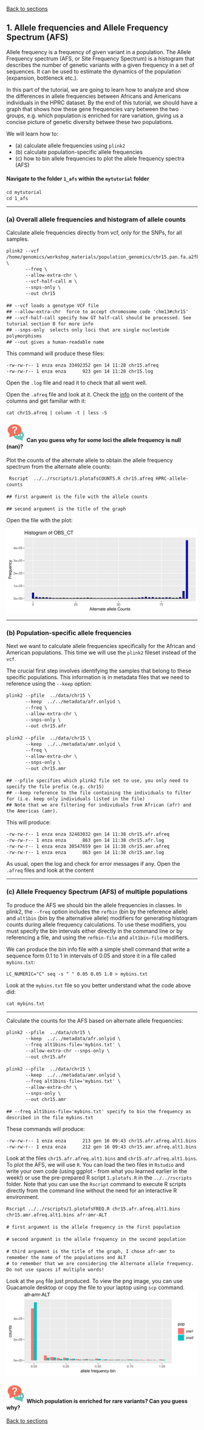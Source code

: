 [Back to sections](../index.html#tutorial-sections)

## 1. Allele frequencies and Allele Frequency Spectrum (AFS) 
Allele frequency is a frequency of given variant in a population. The Allele Frequency spectrum (AFS, or Site Frequency Spectrum) is a histogram that describes the number of genetic variants with a given frequency in a set of sequences. It can be used to estimate the dynamics of the population (expansion, bottleneck etc.).

In this part of the tutorial, we are going to learn how to analyze and show the differences in allele frequencies between Africans and Americans individuals in the HPRC dataset. By the end of this tutorial, we should have a graph that shows how these gene frequencies vary between the two groups, e.g. which population is enriched for rare variation, giving us a concise picture of genetic diversity betwee these two populations.

We will learn how to: 
- (a) calculate allele frequencies using `plink2` 
- (b) calculate population-specific allele frequencies
- (c) how to bin allele frequencies to plot the allele frequency spectra (AFS)


#### Navigate to the folder `1_afs` within the `mytutorial` folder 

```shell
cd mytutorial
cd 1_afs
```

***
### (a) Overall allele frequencies and histogram of allele counts 
Calculate allele frequencies directly from vcf, only for the SNPs, for all samples.

``` shell
plink2 --vcf /home/genomics/workshop_materials/population_genomics/chr15.pan.fa.a2fb268.4030258.6a1ecc2.smooth.reliable.vcf.gz \
       --freq \
       --allow-extra-chr \
       --vcf-half-call m \
       --snps-only \
       --out chr15

## --vcf loads a genotype VCF file
## --allow-extra-chr  force to accept chromosome code 'chm13#chr15'
## --vcf-half-call specify how GT half-call should be processed. See tutorial section 0 for more info
## --snps-only  selects only loci that are single nucleotide polymorphisms 
## --out gives a human-readable name 

```

This command will produce these files: 

```shell
-rw-rw-r-- 1 enza enza 33492352 gen 14 11:28 chr15.afreq
-rw-rw-r-- 1 enza enza      923 gen 14 11:28 chr15.log
```

Open the `.log` file  and read it to check that all went well. 

Open the `.afreq` file and look at it. Check the [info](https://www.cog-genomics.org/plink/2.0/formats#afreq) on the content of the columns and get familiar with it:  

```shell 
cat chr15.afreq | column -t | less -S 
```

####  <img src="../img/faq.jpg" alt="icon" width="50"/> Can you guess why for some loci the allele frequency is null (nan)? 

Plot the counts of the alternate allele to obtain the allele frequency spectrum from the alternate allele counts: 

```shell 
 Rscript  ../../rscripts/1.plotafsCOUNTS.R chr15.afreq HPRC-allele-counts

## first argument is the file with the allele counts 

## second argument is the title of the graph
```
Open the file with the plot: 

![afscount](../img/HPRC-allele-countsCOUNTS.png)

***
### (b) Population-specific allele frequencies 
Next we want to calculate allele frequencies specifically for the African and American populations. This time we will use the `plink2` fileset instead of the `vcf`. 

The crucial first step involves identifying the samples that belong to these specific populations. This information is in metadata files that we need to reference using the `--keep` option:  

```shell
plink2 --pfile  ../data/chr15 \
       --keep  ../../metadata/afr.onlyid \
       --freq \
       --allow-extra-chr \
       --snps-only \
       --out chr15.afr 

plink2 --pfile  ../data/chr15 \
       --keep  ../../metadata/amr.onlyid \
       --freq \
       --allow-extra-chr \
       --snps-only \
       --out chr15.amr 

## --pfile specifies which plink2 file set to use, you only need to specify the file prefix (e.g. chr15) 
## --keep reference to the file containing the individuals to filter for (i.e. keep only individuals listed in the file)
## Note that we are filtering for individuals from African (afr) and the Americas (amr).
```

This will produce: 
```shell
-rw-rw-r-- 1 enza enza 32483032 gen 14 11:38 chr15.afr.afreq
-rw-rw-r-- 1 enza enza      863 gen 14 11:38 chr15.afr.log
-rw-rw-r-- 1 enza enza 30547659 gen 14 11:38 chr15.amr.afreq
-rw-rw-r-- 1 enza enza      863 gen 14 11:38 chr15.amr.log

```

As usual, open the log and check for error messages if any. 
Open the `.afreq` files and look at the content
 
***
### (c) Allele Frequency Spectrum (AFS) of multiple populations 
To produce the AFS we should bin the allele frequencies in classes. In plink2, the `--freq` option includes the `refbin` (bin by the reference allele) and `alt1bin` (bin by the alternative allele) modifiers for generating histogram counts during allele frequency calculations. To use these modifiers, you must specify the bin intervals either directly in the command line or by referencing a file, and using the `refbin-file` and `alt1bin-file` modifiers. 

We can produce the bin info file with a simple shell command that write a sequence form 0.1 to 1 in intervals of 0.05 and store it in a file called `mybins.txt`: 
 
```shell
LC_NUMERIC="C" seq -s " " 0.05 0.05 1.0 > mybins.txt
````

Look at the `mybins.txt` file so you better understand what the code above did:

```shell
cat mybins.txt 
```

***
Calculate the counts for the AFS based on alternate allele frequencies:  

```shell
plink2 --pfile  ../data/chr15 \
       --keep  ../../metadata/afr.onlyid \
       --freq alt1bins-file='mybins.txt' \
       --allow-extra-chr --snps-only \
       --out chr15.afr

plink2 --pfile  ../data/chr15 \
       --keep  ../../metadata/amr.onlyid \
       --freq alt1bins-file='mybins.txt' \
       --allow-extra-chr \
       --snps-only \
       --out chr15.amr

## --freq alt1bins-file='mybins.txt' specify to bin the frequency as described in the file mybins.txt 

```
These commands will produce:

```shell 
-rw-rw-r-- 1 enza enza      213 gen 16 09:43 chr15.afr.afreq.alt1.bins
-rw-rw-r-- 1 enza enza      212 gen 16 09:43 chr15.amr.afreq.alt1.bins
```

Look at the files `chr15.afr.afreq.alt1.bins` and `chr15.afr.afreq.alt1.bins`. To plot the AFS, we will use `R`. You can load the two files in `Rstudio` and write your own code (using ggplot - from what you learned earlier in the week!) or use the pre-prepared R script `1.plotafs.R` in the `../../rscripts` folder. Note that you can use the `Rscript` command to execute R scripts directly from the command line without the need for an interactive R environment.

```shell
Rscript ../../rscripts/1.plotafsFREQ.R chr15.afr.afreq.alt1.bins chr15.amr.afreq.alt1.bins afr-amr-ALT

# first argument is the allele frequency in the first population 

# second argument is the allele frequency in the second population 

# third argument is the title of the graph, I chose afr-amr to remember the name of the populations and ALT
# to remember that we are considering the Alternate allele frequency. Do not use spaces if multiple words! 

```

Look at the `png` file just produced. To view the png image, you can use Guacamole desktop or copy the file to your laptop using `scp` command.
![afs](../img/afr-amr-ALT.png)


#### <img src="../img/faq.jpg" alt="icon" width="50"/> Which population is enriched for rare variants? Can you guess why? 

[Back to sections](../index.html#tutorial-sections)